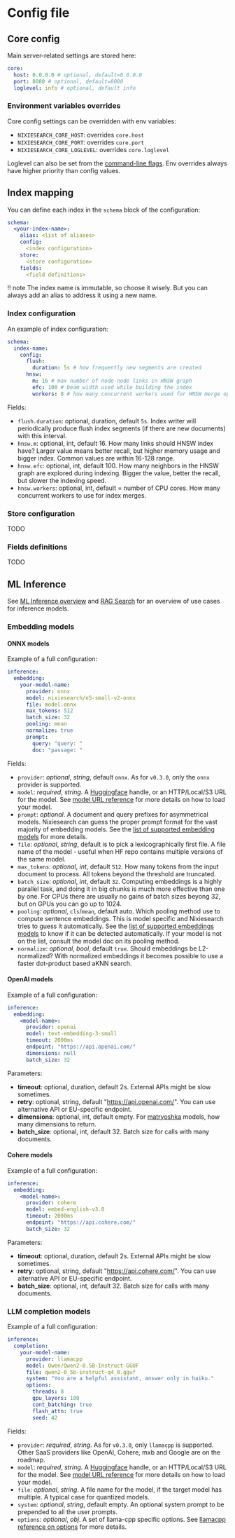 # Config file

## Core config

Main server-related settings are stored here:

```yaml
core:
  host: 0.0.0.0 # optional, default=0.0.0.0
  port: 8080 # optional, default=8080
  loglevel: info # optional, default info
```

### Environment variables overrides

Core config settings can be overridden with env variables:

* `NIXIESEARCH_CORE_HOST`: overrides `core.host` 
* `NIXIESEARCH_CORE_PORT`: overrides `core.port`
* `NIXIESEARCH_CORE_LOGLEVEL`: overrides `core.loglevel`

Loglevel can also be set from the [command-line flags](../reference/cli/standalone.md). Env overrides always have higher priority than config values.

## Index mapping

You can define each index in the `schema` block of the configuration:

```yaml
schema:
  <your-index-name>:
    alias: <list of aliases>
    config:
      <index configuration>
    store:
      <store configuration>
    fields:
      <field definitions>
```
!! note
    The index name is immutable, so choose it wisely. But you can always add an alias to address it using a new name.


### Index configuration

An example of index configuration:

```yaml
schema:
  index-name:
    config:
      flush:
        duration: 5s # how frequently new segments are created
      hnsw:
        m: 16 # max number of node-node links in HNSW graph
        efc: 100 # beam width used while building the index
        workers: 8 # how many concurrent workers used for HNSW merge ops
```

Fields:

* `flush.duration`: optional, duration, default `5s`. Index writer will periodically produce flush index segments (if there are new documents) with this interval.
* `hnsw.m`: optional, int, default 16. How many links should HNSW index have? Larger value means better recall, but higher memory usage and bigger index. Common values are within 16-128 range.
* `hnsw.efc`: optional, int, default 100. How many neighbors in the HNSW graph are explored during indexing. Bigger the value, better the recall, but slower the indexing speed.
* `hnsw.workers`: optional, int, default = number of CPU cores. How many concurrent workers to use for index merges.


### Store configuration

TODO

### Fields definitions

TODO

## ML Inference

See [ML Inference overview](../features/inference/overview.md) and [RAG Search](../features/search/rag.md) for an overview of use cases for inference models.

### Embedding models

#### ONNX models

Example of a full configuration:

```yaml
inference:
  embedding:
    your-model-name:
      provider: onnx
      model: nixiesearch/e5-small-v2-onnx
      file: model.onnx
      max_tokens: 512
      batch_size: 32
      pooling: mean
      normalize: true
      prompt:
        query: "query: "
        doc: "passage: "
```

Fields:

* `provider`: *optional*, *string*, default `onnx`. As for `v0.3.0`, only the `onnx` provider is supported.
* `model`: *required*, *string*. A [Huggingface](https://huggingface.co/models) handle, or an HTTP/Local/S3 URL for the model. See [model URL reference](url.md) for more details on how to load your model.
* `prompt`: *optional*. A document and query prefixes for asymmetrical models. Nixiesearch can guess the proper prompt format for the vast majority of embedding models. See the [list of supported embedding models](../features/inference/embeddings/sbert.md) for more details.
* `file`: *optional*, *string*, default is to pick a lexicographically first file. A file name of the model - useful when HF repo contains multiple versions of the same model.
* `max_tokens`: *optional*, *int*, default `512`. How many tokens from the input document to process. All tokens beyond the threshold are truncated.
* `batch_size`: *optional*, *int*, default `32`. Computing embeddings is a highly parallel task, and doing it in big chunks is much more effective than one by one. For CPUs there are usually no gains of batch sizes beyong 32, but on GPUs you can go up to 1024.
* `pooling`: *optional*, `cls`/`mean`, default auto. Which pooling method use to compute sentence embeddings. This is model specific and Nixiesearch tries to guess it automatically. See the [list of supported embeddings models](../features/inference/embeddings/sbert.md) to know if it can be detected automatically. If your model is not on the list, consult the model doc on its pooling method.
* `normalize`: *optional*, *bool*, default `true`. Should embeddings be L2-normalized? With normalized embeddings it becomes possible to use a faster dot-product based aKNN search.

#### OpenAI models

Example of a full configuration:

```yaml
inference:
  embedding:
    <model-name>:
      provider: openai
      model: text-embedding-3-small
      timeout: 2000ms
      endpoint: "https://api.openai.com/"
      dimensions: null
      batch_size: 32
```

Parameters:

* **timeout**: optional, duration, default 2s. External APIs might be slow sometimes.
* **retry**: optional, string, default "https://api.openai.com/". You can use alternative API or EU-specific endpoint.
* **dimensions**: optional, int, default empty. For [matryoshka](https://huggingface.co/blog/matryoshka) models, how many dimensions to return.
* **batch_size**: optional, int, default 32. Batch size for calls with many documents.


#### Cohere models

Example of a full configuration:

```yaml
inference:
  embedding:
    <model-name>:
      provider: cohere
      model: embed-english-v3.0
      timeout: 2000ms
      endpoint: "https://api.cohere.com/"
      batch_size: 32
```

Parameters:

* **timeout**: optional, duration, default 2s. External APIs might be slow sometimes.
* **retry**: optional, string, default "https://api.cohere.com/". You can use alternative API or EU-specific endpoint.
* **batch_size**: optional, int, default 32. Batch size for calls with many documents.

### LLM completion models

Example of a full configuration:

```yaml
inference:
  completion:
    your-model-name:
      provider: llamacpp
      model: Qwen/Qwen2-0.5B-Instruct-GGUF
      file: qwen2-0_5b-instruct-q4_0.gguf
      system: "You are a helpful assistant, answer only in haiku."
      options:
        threads: 8
        gpu_layers: 100
        cont_batching: true
        flash_attn: true
        seed: 42
```

Fields:

* `provider`: *required*, *string*. As for `v0.3.0`, only `llamacpp` is supported. Other SaaS providers like OpenAI, Cohere, mxb and Google are on the roadmap.
* `model`: *required*, *string*. A [Huggingface](https://huggingface.co/models) handle, or an HTTP/Local/S3 URL for the model. See [model URL reference](url.md) for more details on how to load your model.
* `file`: *optional*, *string*. A file name for the model, if the target model has multiple. A typical case for quantized models.
* `system`: *optional*, *string*, default empty. An optional system prompt to be prepended to all the user prompts.
* `options`: *optional*, *obj*. A set of llama-cpp specific options. See [llamacpp reference on options](https://github.com/ggerganov/llama.cpp/blob/master/examples/main/README.md) for more details.


